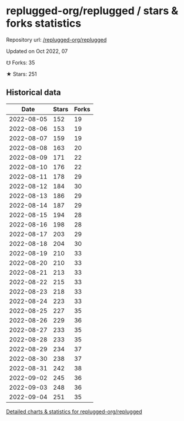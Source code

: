# replugged-org/replugged / stars & forks statistics

Repository url: [/replugged-org/replugged](https://github.com/replugged-org/replugged)

Updated on Oct 2022, 07

☋ Forks: 35

★ Stars: 251

## Historical data
| Date | Stars | Forks |
|------|-------|-------|
| 2022-08-05 | 152 | 19 | 
| 2022-08-06 | 153 | 19 | 
| 2022-08-07 | 159 | 19 | 
| 2022-08-08 | 163 | 20 | 
| 2022-08-09 | 171 | 22 | 
| 2022-08-10 | 176 | 22 | 
| 2022-08-11 | 178 | 29 | 
| 2022-08-12 | 184 | 30 | 
| 2022-08-13 | 186 | 29 | 
| 2022-08-14 | 187 | 29 | 
| 2022-08-15 | 194 | 28 | 
| 2022-08-16 | 198 | 28 | 
| 2022-08-17 | 203 | 29 | 
| 2022-08-18 | 204 | 30 | 
| 2022-08-19 | 210 | 33 | 
| 2022-08-20 | 210 | 33 | 
| 2022-08-21 | 213 | 33 | 
| 2022-08-22 | 215 | 33 | 
| 2022-08-23 | 218 | 33 | 
| 2022-08-24 | 223 | 33 | 
| 2022-08-25 | 227 | 35 | 
| 2022-08-26 | 229 | 36 | 
| 2022-08-27 | 233 | 35 | 
| 2022-08-28 | 233 | 35 | 
| 2022-08-29 | 234 | 37 | 
| 2022-08-30 | 238 | 37 | 
| 2022-08-31 | 242 | 38 | 
| 2022-09-02 | 245 | 36 | 
| 2022-09-03 | 248 | 36 | 
| 2022-09-04 | 251 | 35 | 


[Detailed charts & statistics for replugged-org/replugged](https://reviewgithub.com/rep/replugged-org/replugged)
